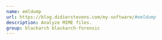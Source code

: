 ```yaml
---
name: emldump
url: https://blog.didierstevens.com/my-software/#emldump
description: Analyze MIME files.
group: blackarch blackarch-forensic
---
```

